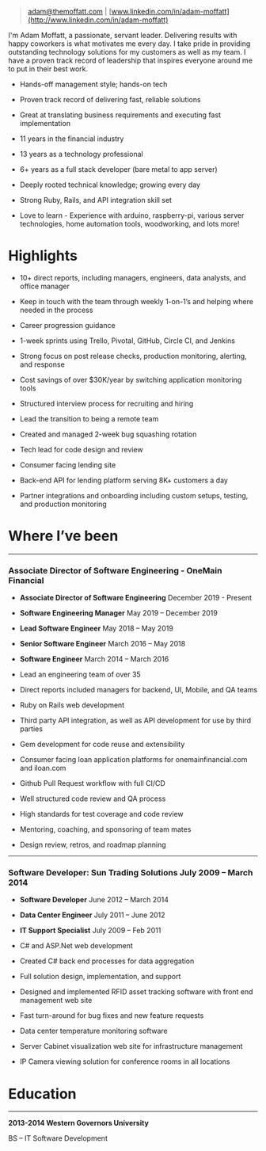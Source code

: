 
> [adam@themoffatt.com](mailto:adam@themoffatt.com) | [www.linkedin.com/in/adam-moffatt](http://www.linkedin.com/in/adam-moffatt)

I'm Adam Moffatt, a passionate, servant leader. Delivering results with happy coworkers is what motivates me every day. I take pride in providing outstanding technology solutions for my customers as well as my team. I have a proven track record of leadership that inspires everyone around me to put in their best work.

- Hands-off management style; hands-on tech
- Proven track record of delivering fast, reliable solutions
- Great at translating business requirements and executing fast implementation
- 11 years in the financial industry
- 13 years as a technology professional

- 6+ years as a full stack developer (bare metal to app server)
- Deeply rooted technical knowledge; growing every day
- Strong Ruby, Rails, and API integration skill set
- Love to learn - Experience with arduino, raspberry-pi, various server technologies, home automation tools, woodworking, and lots more!

# Highlights

- 10+ direct reports, including managers, engineers, data analysts, and office manager
- Keep in touch with the team through weekly 1-on-1’s and helping where needed in the process
- Career progression guidance
- 1-week sprints using Trello, Pivotal, GitHub, Circle CI, and Jenkins
- Strong focus on post release checks, production monitoring, alerting, and response
- Cost savings of over $30K/year by switching application monitoring tools
- Structured interview process for recruiting and hiring

- Lead the transition to being a remote team
- Created and managed 2-week bug squashing rotation
- Tech lead for code design and review
- Consumer facing lending site
- Back-end API for lending platform serving 8K+ customers a day
- Partner integrations and onboarding including custom setups, testing, and production monitoring

# Where I’ve been

---

### Associate Director of Software Engineering - OneMain Financial

- **Associate Director of Software Engineering** 
  December 2019 - Present
- **Software Engineering Manager**
  May 2019 – December 2019
- **Lead Software Engineer**
  May 2018 – May 2019
- **Senior Software Engineer**
  March 2016 – May 2018
- **Software Engineer**
  March 2014 – March 2016

- Lead an engineering team of over 35
- Direct reports included managers for backend, UI, Mobile, and QA teams
- Ruby on Rails web development
- Third party API integration, as well as API development for use by third parties
- Gem development for code reuse and extensibility
- Consumer facing loan application platforms for onemainfinancial.com and iloan.com
- Github Pull Request workflow with full CI/CD
- Well structured code review and QA process
- High standards for test coverage and code review
- Mentoring, coaching, and sponsoring of team mates
- Design review, retros, and roadmap planning

---

### Software Developer: Sun Trading Solutions July 2009 – March 2014

- **Software Developer**
  June 2012 – March 2014
- **Data Center Engineer**
  July 2011 – June 2012
- **IT Support Specialist**
  July 2009 – Feb 2011

- C# and ASP.Net web development
- Created C# back end processes for data aggregation
- Full solution design, implementation, and support
- Designed and implemented RFID asset tracking software with front end management web site
- Fast turn-around for bug fixes and new feature requests
- Data center temperature monitoring software
- Server Cabinet visualization web site for infrastructure management
- IP Camera viewing solution for conference rooms in all locations

# Education

---

**2013-2014 Western Governors University**

BS – IT Software Development
